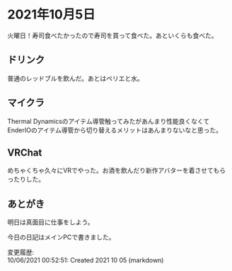 # 2021年10月5日

火曜日！寿司食べたかったので寿司を買って食べた。あといくらも食べた。

## ドリンク

普通のレッドブルを飲んだ。あとはペリエと水。

## マイクラ

Thermal Dynamicsのアイテム導管触ってみたがあんまり性能良くなくてEnderIOのアイテム導管から切り替えるメリットはあんまりないなと思った。

## VRChat

めちゃくちゃ久々にVRでやった。お酒を飲んだり新作アバターを着させてもらったりした。

## あとがき

明日は真面目に仕事をしよう。

今日の日記はメインPCで書きました。

変更履歴:  
10/06/2021 00:52:51: Created 2021 10 05 (markdown)  
